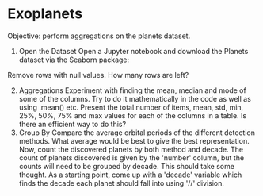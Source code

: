 # Exoplanets
Objective: perform aggregations on the planets dataset.
1) Open the Dataset
Open a Jupyter notebook and download the Planets dataset via the Seaborn package:

Remove rows with null values. How many rows are left?

2) Aggregations
Experiment with finding the mean, median and mode of some of the columns. Try to do it mathematically in the code as well as using .mean() etc.
Present the total number of items, mean, std, min, 25%, 50%, 75% and max values for each of the columns in a table. Is there an efficient way to do this?
3) Group By
Compare the average orbital periods of the different detection methods. What average would be best to give the best representation. 
Now, count the discovered planets by both method and decade. The count of planets discovered is given by the 'number' column, but the counts will need to be grouped by decade. This should take some thought. As a starting point, come up with a 'decade' variable which finds the decade each planet should fall into using '//' division.
